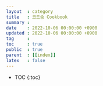 ```yaml
---
layout  : category
title   : 코드숨 Cookbook
summary : 
date    : 2022-10-06 00:00:00 +0900
updated : 2022-10-06 00:00:00 +0900
tag     : 
toc     : true
public  : true
parent  : [[index]]
latex   : false
---
```

* TOC
{:toc}

